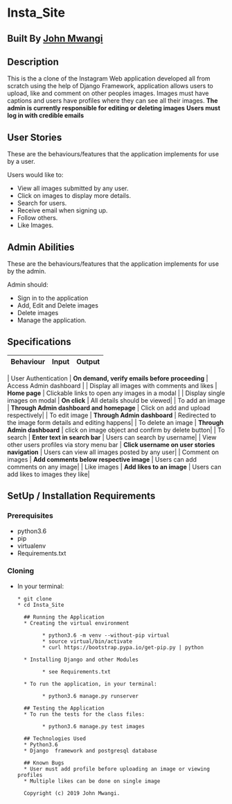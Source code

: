 # Insta_Site


## Built By [John Mwangi]()

## Description
This is the a clone of the Instagram Web application developed all from scratch using the help of Django Framework, application allows users to upload, like and comment on other peoples images. Images must have captions and users have profiles where they can see all their images. **The admin is  currently responsible for editing or deleting images**
**Users must log in with credible emails**

## User Stories
These are the behaviours/features that the application implements for use by a user.

Users would like to:
* View all images submitted by any user.
* Click on images to display more details.
* Search for users.
* Receive email when signing up.
* Follow others.
* Like Images.


## Admin Abilities
These are the behaviours/features that the application implements for use by the admin.

Admin should:
* Sign in to the application
* Add, Edit and Delete images
* Delete images
* Manage the application.

## Specifications
| Behaviour | Input | Output |
| :---------------- | :---------------: | ------------------: |

| User Authentication | **On demand, verify emails before proceeding** | Access Admin dashboard |
| Display all images with comments and likes | **Home page** | Clickable links to open any images in a modal |
| Display single images on modal | **On  click** | All details should be viewed|
| To add an image  | **Through Admin dashboard and homepage** | Click on add and upload respectively|
| To edit image  | **Through Admin dashboard** | Redirected to the  image form details and editing happens|
| To delete an image  | **Through Admin dashboard** | click on image object and confirm by delete button|
| To search  | **Enter text in search bar** | Users can search by username|
| View other users profiles via story menu bar | **Click username on user stories navigation** | Users can view all images posted by any user|
| Comment on images | **Add comments below respective image** | Users can add comments on any image|
| Like images | **Add likes to an image** | Users can add likes to images they like|


## SetUp / Installation Requirements
### Prerequisites
* python3.6
* pip
* virtualenv
* Requirements.txt

### Cloning
* In your terminal:

      * git clone
      * cd Insta_Site

        ## Running the Application
        * Creating the virtual environment

              * python3.6 -m venv --without-pip virtual
              * source virtual/bin/activate
              * curl https://bootstrap.pypa.io/get-pip.py | python

        * Installing Django and other Modules

              * see Requirements.txt

        * To run the application, in your terminal:

              * python3.6 manage.py runserver

        ## Testing the Application
        * To run the tests for the class files:

              * python3.6 manage.py test images

        ## Technologies Used
        * Python3.6
        * Django  framework and postgresql database

        ## Known Bugs
        * User must add profile before uploading an image or viewing profiles
        * Multiple likes can be done on single image

        Copyright (c) 2019 John Mwangi.
